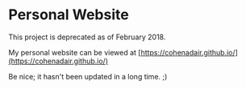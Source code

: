 # Personal Website

This project is deprecated as of February 2018.

My personal website can be viewed at [https://cohenadair.github.io/](https://cohenadair.github.io/)

Be nice; it hasn't been updated in a long time. ;)
